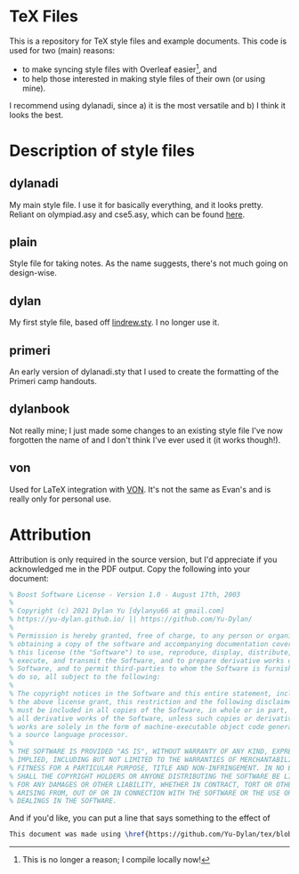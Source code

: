 # TeX Files
This is a repository for TeX style files and example documents. This code is used for two (main) reasons:
- to make syncing style files with Overleaf easier[^fn1], and
- to help those interested in making style files of their own (or using mine).

I recommend using dylanadi, since a) it is the most versatile and b) I think it looks the best.

# Description of style files
## dylanadi
My main style file. I use it for basically everything, and it looks pretty. Reliant on olympiad.asy and cse5.asy, which can be found [here](https://github.com/vEnhance/dotfiles/tree/main/asy).
## plain
Style file for taking notes. As the name suggests, there's not much going on design-wise.
## dylan
My first style file, based off [lindrew.sty](http://www.mit.edu/~lindrew/notes.html). I no longer use it.
## primeri
An early version of dylanadi.sty that I used to create the formatting of the Primeri camp handouts.
## dylanbook
Not really mine; I just made some changes to an existing style file I've now forgotten the name of and I don't think I've ever used it (it works though!).
## von
Used for LaTeX integration with [VON](https://github.com/vEnhance/von). It's not the same as Evan's and is really only for personal use.

# Attribution
Attribution is only required in the source version, but I'd appreciate if you acknowledged me in the PDF output. Copy the following into your document:
```tex
% Boost Software License - Version 1.0 - August 17th, 2003
%
% Copyright (c) 2021 Dylan Yu [dylanyu66 at gmail.com]
% https://yu-dylan.github.io/ || https://github.com/Yu-Dylan/
%
% Permission is hereby granted, free of charge, to any person or organization
% obtaining a copy of the software and accompanying documentation covered by
% this license (the "Software") to use, reproduce, display, distribute,
% execute, and transmit the Software, and to prepare derivative works of the
% Software, and to permit third-parties to whom the Software is furnished to
% do so, all subject to the following:
%
% The copyright notices in the Software and this entire statement, including
% the above license grant, this restriction and the following disclaimer,
% must be included in all copies of the Software, in whole or in part, and
% all derivative works of the Software, unless such copies or derivative
% works are solely in the form of machine-executable object code generated by
% a source language processor.
%
% THE SOFTWARE IS PROVIDED "AS IS", WITHOUT WARRANTY OF ANY KIND, EXPRESS OR
% IMPLIED, INCLUDING BUT NOT LIMITED TO THE WARRANTIES OF MERCHANTABILITY,
% FITNESS FOR A PARTICULAR PURPOSE, TITLE AND NON-INFRINGEMENT. IN NO EVENT
% SHALL THE COPYRIGHT HOLDERS OR ANYONE DISTRIBUTING THE SOFTWARE BE LIABLE
% FOR ANY DAMAGES OR OTHER LIABILITY, WHETHER IN CONTRACT, TORT OR OTHERWISE,
% ARISING FROM, OUT OF OR IN CONNECTION WITH THE SOFTWARE OR THE USE OR OTHER
% DEALINGS IN THE SOFTWARE.
```
And if you'd like, you can put a line that says something to the effect of
```tex
This document was made using \href{https://github.com/Yu-Dylan/tex/blob/master/dylanadi/dylanadi.sty}{dylanadi.sty}.
```

[^fn1]: This is no longer a reason; I compile locally now!
